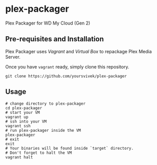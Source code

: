 # plex-packager
Plex Packager for WD My Cloud (Gen 2)

## Pre-requisites and Installation
Plex Packager uses _Vagrant_ and _Virtual Box_ to repackage Plex Media Server. 


Once you have `vagrant` ready, simply clone this repository.

```
git clone https://github.com/yoursvivek/plex-packager
```

## Usage

```
# change directory to plex-packager
cd plex-packager
# start your VM
vagrant up
# ssh into your VM
vagrant ssh
# run plex-packager inside the VM
plex-packager
# exit
exit
# Your binaries will be found inside `target` directory.
# Don't forget to halt the VM
vagrant halt
```
